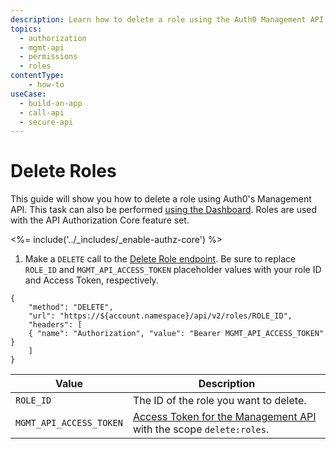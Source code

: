 ```yaml
---
description: Learn how to delete a role using the Auth0 Management API. For use with Auth0's API Authorization Core feature set.
topics:
  - authorization
  - mgmt-api
  - permissions
  - roles
contentType: 
    - how-to
useCase:
  - build-an-app
  - call-api
  - secure-api
---
```

# Delete Roles

This guide will show you how to delete a role using Auth0's Management API. This task can also be performed [using the Dashboard](/authorization/guides/dashboard/delete-roles). Roles are used with the API Authorization Core feature set.

<%= include('../_includes/_enable-authz-core') %>

1. Make a `DELETE` call to the [Delete Role endpoint](/api/management/v2#!/roles/delete_role). Be sure to replace `ROLE_ID` and `MGMT_API_ACCESS_TOKEN` placeholder values with your role ID and Access Token, respectively.

```har
{
	"method": "DELETE",
	"url": "https://${account.namespace}/api/v2/roles/ROLE_ID",
	"headers": [
   	{ "name": "Authorization", "value": "Bearer MGMT_API_ACCESS_TOKEN" }
	]
}
```

| **Value** | **Description** |
| - | - |
| `ROLE_ID` | Τhe ID of the role you want to delete. |
| `MGMT_API_ACCESS_TOKEN`  | [Access Token for the Management API](/api/management/v2/tokens) with the scope `delete:roles`. |